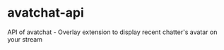 # avatchat-api
API of avatchat - Overlay extension to display recent chatter's avatar on your stream
